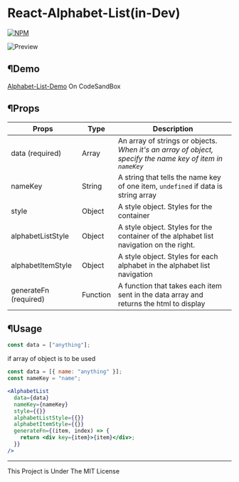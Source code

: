 # React-Alphabet-List(in-Dev)

[![NPM](https://nodei.co/npm/react-alphabet-list.png?mini=true)](https://npmjs.org/package/react-alphabet-list)

![Preview](https://raw.githubusercontent.com/xVanTuring/Alphabet-List/master/imgs/1.png)

## ¶Demo

[Alphabet-List-Demo](https://codesandbox.io/s/alphabet-list-demo-dpwit?fontsize=14) On CodeSandBox

## ¶Props

| Props                 | Type     | Description                                                                                               |
| --------------------- | -------- | --------------------------------------------------------------------------------------------------------- |
| data (required)       | Array    | An array of strings or objects. _When it's an array of object, specify the name key of item in `nameKey`_ |
| nameKey               | String   | A string that tells the name key of one item, `undefined` if data is string array                                    |
| style                 | Object   | A style object. Styles for the container                                                                  |
| alphabetListStyle     | Object   | A style object. Styles for the container of the alphabet list navigation on the right.                    |
| alphabetItemStyle     | Object   | A style object. Styles for each alphabet in the alphabet list navigation                                  |
| generateFn (required) | Function | A function that takes each item sent in the data array and returns the html to display                    |

## ¶Usage

```js
const data = ["anything"];
```

if array of object is to be used

```js
const data = [{ name: "anything" }];
const nameKey = "name";
```

```jsx
<AlphabetList
  data={data}
  nameKey={nameKey}
  style={{}}
  alphabetListStyle={{}}
  alphabetItemStyle={{}}
  generateFn={(item, index) => {
    return <div key={item}>{item}</div>;
  }}
/>
```

---

This Project is Under The MIT License
